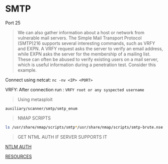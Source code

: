 # SMTP

Port 25

> We can also gather information about a host or network from vulnerable mail servers. The Simple Mail Transport Protocol (SMTP)216 supports several interesting commands, such as VRFY and EXPN. A VRFY request asks the server to verify an email address, while EXPN asks the server for the membership of a mailing list. These can often be abused to verify existing users on a mail server, which is useful information during a penetration test. Consider this example.

Connect using netcat: `nc -nv <IP> <PORT>`

VRFY: After connection run : `VRFY root or any syspected username`

> Using metasploit

`auxiliary/scanner/smtp/smtp_enum`

> NMAP SCRIPTS

```bash
ls /usr/share/nmap/scripts/smtp*/usr/share/nmap/scripts/smtp-brute.nse       /usr/share/nmap/scripts/smtp-strangeport.nse/usr/share/nmap/scripts/smtp-commands.nse    /usr/share/nmap/scripts/smtp-vuln-cve2010-4344.nse/usr/share/nmap/scripts/smtp-enum-users.nse  /usr/share/nmap/scripts/smtp-vuln-cve2011-1720.nse/usr/share/nmap/scripts/smtp-ntlm-info.nse   /usr/share/nmap/scripts/smtp-vuln-cve2011-1764.nse/usr/share/nmap/scripts/smtp-open-relay.nse
```

> GET NTML AUTH IF SERVER SUPPORTS IT

[NTLM AUTH](https://book.hacktricks.xyz/network-services-pentesting/pentesting-smtp#ntlm-auth-information-disclosure)

[RESOURCES](https://book.hacktricks.xyz/network-services-pentesting/pentesting-smtp)
